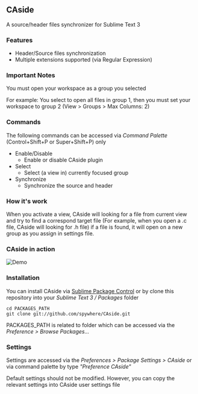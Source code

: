 ## CAside

A source/header files synchronizer for Sublime Text 3

### Features
 * Header/Source files synchronization
 * Multiple extensions supported (via Regular Expression)
 
 
### Important Notes
You must open your workspace as a group you selected

For example: You select to open all files in group 1, then you must set your workspace to group 2 (View > Groups > Max Columns: 2)

### Commands

The following commands can be accessed via *Command Palette* (Control+Shift+P or Super+Shift+P) only

* Enable/Disable
	* Enable or disable CAside plugin
* Select
	* Select (a view in) currently focused group
* Synchronize
	* Synchronize the source and header

### How it's work
When you activate a view, CAside will looking for a file from current view and try to find a correspond target file (For example, when you open a .c file, CAside will looking for .h file) if a file is found, it will open on a new group as you assign in settings file.

### CAside in action

![Demo](http://spywhere.github.io/images/CAsideDemo.gif)


### Installation
You can install CAside via [Sublime Package Control](https://sublime.wbond.net/installation) or by clone this repository into your *Sublime Text 3 / Packages* folder

	cd PACKAGES_PATH
	git clone git://github.com/spywhere/CAside.git
	
PACKAGES_PATH is related to folder which can be accessed via the *Preference > Browse Packages...*

### Settings
Settings are accessed via the *Preferences > Package Settings > CAside* or via command palette by type *"Preference CAside"*

Default settings should not be modified. However, you can copy the relevant settings into CAside user settings file